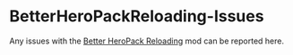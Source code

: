 # BetterHeroPackReloading-Issues
Any issues with the [Better HeroPack Reloading](https://curseforge.com/minecraft/mc-mods/better-heropack-reloading) mod can be reported here.
